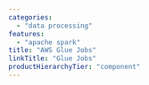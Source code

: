 ```yaml
---
categories:
  - "data processing"
features:
  - "apache spark"
title: "AWS Glue Jobs"
linkTitle: "Glue Jobs"
productHierarchyTier: "component"
---
```

